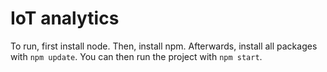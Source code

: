 # IoT analytics
To run, first install node. Then, install npm. Afterwards, install all packages with `npm update`. You can then run the project with `npm start`.

